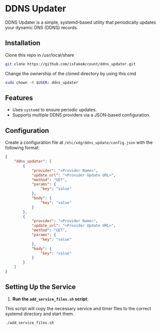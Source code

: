 # DDNS Updater

DDNS Updater is a simple, systemd-based utility that periodically updates your dynamic DNS (DDNS) records. 

## Installation

Clone this repo in /usr/local/share

```bash
git clone https://github.com/isFakeAccount/ddns_updater.git
```

Change the ownership of the cloned directory by using this cmd

```bash
sudo chown -R $USER: ddns_updater
```

## Features
- Uses `systemd` to ensure periodic updates.
- Supports multiple DDNS providers via a JSON-based configuration.

## Configuration
Create a configuration file at `/etc/xdg/ddns_update/config.json` with the following format:

```json
{
    "ddns_updater": [
        {
            "provider": "<Provider Name>",
            "update_url": "<Provider Update URL>",
            "method": "GET",
            "params": {
                "key": "value"
            },
            "body": {
                "key": "value"
            }
        },
        {
            "provider": "<Provider Name>",
            "update_url": "<Provider Update URL>",
            "method": "GET",
            "params": {
                "key": "value"
            },
            "body": {
                "key": "value"
            }
        }
    ]
}
```

## Setting Up the Service

1. **Run the `add_service_files.sh` script**: 

This script will copy the necessary service and timer files to the correct systemd directory and start them.

```bash
./add_service_files.sh
```
